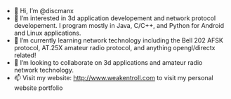 - 👋 Hi, I’m @discmanx
- 👀 I’m interested in 3d application developement and network protocol developement.
     I program mostly in Java, C/C++, and Python for Android and Linux applications.
- 🌱 I’m currently learning network technology including the Bell 202 AFSK protocol, AT.25X amateur radio protocol, and anything opengl/directx related!
- 💞️ I’m looking to collaborate on 3d applications and amateur radio network technology.
- 📫 Visit my website: http://www.weakentroll.com to visit my personal website portfolio

<!---
discmanx/discmanx is a ✨ special ✨ repository because its `README.md` (this file) appears on your GitHub profile.
You can click the Preview link to take a look at your changes.
--->
